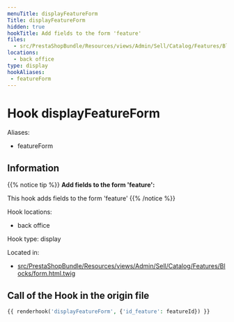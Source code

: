 ```yaml
---
menuTitle: displayFeatureForm
Title: displayFeatureForm
hidden: true
hookTitle: Add fields to the form 'feature'
files:
  - src/PrestaShopBundle/Resources/views/Admin/Sell/Catalog/Features/Blocks/form.html.twig
locations:
  - back office
type: display
hookAliases:
 - featureForm
---
```


# Hook displayFeatureForm

Aliases: 
 - featureForm



## Information

{{% notice tip %}}
**Add fields to the form 'feature':** 

This hook adds fields to the form 'feature'
{{% /notice %}}

Hook locations: 
  - back office

Hook type: display

Located in: 
  - [src/PrestaShopBundle/Resources/views/Admin/Sell/Catalog/Features/Blocks/form.html.twig](https://github.com/PrestaShop/PrestaShop/blob/8.0.x/src/PrestaShopBundle/Resources/views/Admin/Sell/Catalog/Features/Blocks/form.html.twig)

## Call of the Hook in the origin file

```php
{{ renderhook('displayFeatureForm', {'id_feature': featureId}) }}
```